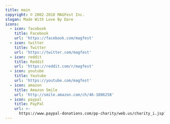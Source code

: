 ```yaml
---
title: main
copyright: © 2002-2018 MAGFest Inc.
slogan: Made With Love By Dare
icons:
  - icon: facebook
    title: Facebook
    url: 'https://facebook.com/magfest'
  - icon: twitter
    title: Twitter
    url: 'https://twitter.com/magfest'
  - icon: reddit
    title: Reddit
    url: 'https://reddit.com/r/magfest'
  - icon: youtube
    title: Youtube
    url: 'https://youtube.com/magfest'
  - icon: amazon
    title: Amazon Smile
    url: 'http://smile.amazon.com/ch/46-1086258'
  - icon: paypal
    title: PayPal
    url: >-
      https://www.paypal-donations.com/pp-charity/web.us/charity_i.jsp?s=3%C3%A2%C2%80%C2%8B%C3%A2%C2%80%C2%8B%20%C3%A2%C2%80%C2%8B
---
```


